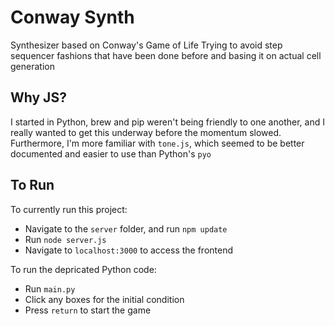 # Conway Synth
Synthesizer based on Conway's Game of Life
Trying to avoid step sequencer fashions that have been done before and basing it on actual cell generation

## Why JS?
I started in Python, brew and pip weren't being friendly to one another, and I really wanted to get this underway before the momentum slowed. Furthermore, I'm more familiar with `tone.js`, which seemed to be better documented and easier to use than Python's `pyo`

## To Run
To currently run this project:
- Navigate to the `server` folder, and run `npm update`
- Run `node server.js`
- Navigate to `localhost:3000` to access the frontend

To run the depricated  Python code:
- Run `main.py`
- Click any boxes for the initial condition
- Press `return` to start the game
